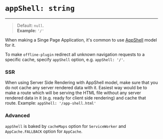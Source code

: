 # `appShell: string`

___________________________________

> Default: `null`.  
> **Example:** `'/'`

When making a Singe Page Application, it's common to use [AppShell](https://medium.com/google-developers/instant-loading-web-apps-with-an-application-shell-architecture-7c0c2f10c73) model for it.

To make `offline-plugin` redirect all unknown navigation requests to a specific cache, specify `appShell` option, e.g. `appShell: '/'`.

### SSR

When using Server Side Rendering with AppShell model, make sure that you do not cache any server rendered data with it. Easiest way would be to make a route which will be serving the HTML file without any server rendered data in it (e.g. ready for client side rendering) and cache that route. Example: `appShell: '/app-shell.html'`

### Advanced

`appShell` is baked by `cacheMaps` option for `ServiceWorker` and `AppCache.FALLBACK` option for `AppCache`.
